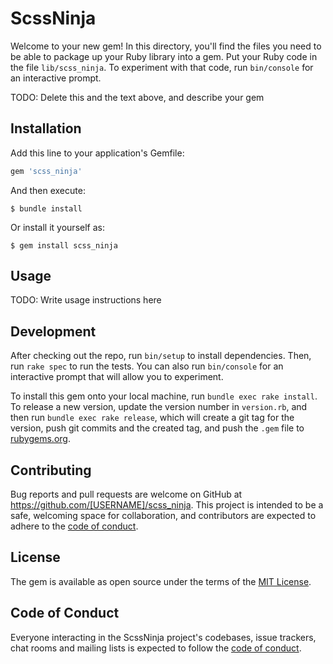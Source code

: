 # ScssNinja

Welcome to your new gem! In this directory, you'll find the files you need to be able to package up your Ruby library into a gem. Put your Ruby code in the file `lib/scss_ninja`. To experiment with that code, run `bin/console` for an interactive prompt.

TODO: Delete this and the text above, and describe your gem

## Installation

Add this line to your application's Gemfile:

```ruby
gem 'scss_ninja'
```

And then execute:

    $ bundle install

Or install it yourself as:

    $ gem install scss_ninja

## Usage

TODO: Write usage instructions here

## Development

After checking out the repo, run `bin/setup` to install dependencies. Then, run `rake spec` to run the tests. You can also run `bin/console` for an interactive prompt that will allow you to experiment.

To install this gem onto your local machine, run `bundle exec rake install`. To release a new version, update the version number in `version.rb`, and then run `bundle exec rake release`, which will create a git tag for the version, push git commits and the created tag, and push the `.gem` file to [rubygems.org](https://rubygems.org).

## Contributing

Bug reports and pull requests are welcome on GitHub at https://github.com/[USERNAME]/scss_ninja. This project is intended to be a safe, welcoming space for collaboration, and contributors are expected to adhere to the [code of conduct](https://github.com/[USERNAME]/scss_ninja/blob/master/CODE_OF_CONDUCT.md).

## License

The gem is available as open source under the terms of the [MIT License](https://opensource.org/licenses/MIT).

## Code of Conduct

Everyone interacting in the ScssNinja project's codebases, issue trackers, chat rooms and mailing lists is expected to follow the [code of conduct](https://github.com/[USERNAME]/scss_ninja/blob/master/CODE_OF_CONDUCT.md).
